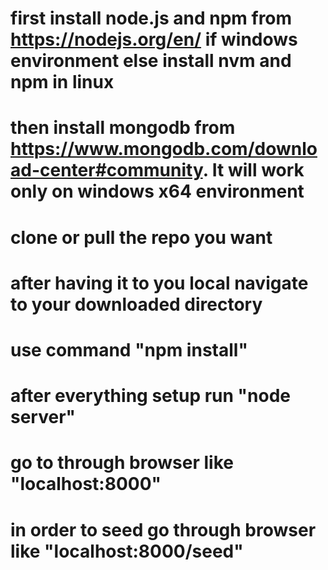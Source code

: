 # first install node.js and npm from https://nodejs.org/en/ if windows environment else install nvm and npm in linux
# then install mongodb from https://www.mongodb.com/download-center#community. It will work only on windows x64 environment
# clone or pull the repo you want
# after having it to you local navigate to your downloaded directory
# use command "npm install"
# after everything setup run "node server"
# go to through browser like "localhost:8000"
# in order to seed go through browser like "localhost:8000/seed"
